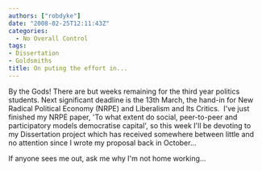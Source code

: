 ```yaml
---
authors: ["robdyke"]
date: "2008-02-25T12:11:43Z"
categories:
  - No Overall Control
tags:
- Dissertation
- Goldsmiths
title: On puting the effort in...
---
```

By the Gods! There are but weeks remaining for the third year politics students. Next significant deadline is the 13th March, the hand-in for New Radical Political Economy (NRPE) and Liberalism and Its Critics.  I've just finished my NRPE paper, 'To what extent do social, peer-to-peer and participatory models democratise capital', so this week I'll be devoting to my Dissertation project which has received somewhere between little and no attention since I wrote my proposal back in October...

If anyone sees me out, ask me why I'm not home working...